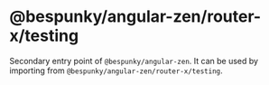 # @bespunky/angular-zen/router-x/testing

Secondary entry point of `@bespunky/angular-zen`. It can be used by importing from `@bespunky/angular-zen/router-x/testing`.
